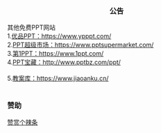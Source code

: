 <h3 align="center">公告</h3>
其他免费PPT网站<br>
1.<a href="https://www.ypppt.com/">优品PPT：https://www.ypppt.com/</a><br>
2.<a href="https://www.pptsupermarket.com/">PPT超级市场：https://www.pptsupermarket.com/</a><br>
3.<a href="https://www.1ppt.com/">第1PPT：https://www.1ppt.com/</a><br>
4.<a href="http://www.pptbz.com/ppt/">PPT宝藏：http://www.pptbz.com/ppt/</a><br><br>
5.<a href="https://www.jiaoanku.cn/">教案库：https://www.jiaoanku.cn/</a>
<br><br>

### 赞助
<a href="https://kaysarbiz.github.io/pay/">赞赏个辣条</a>